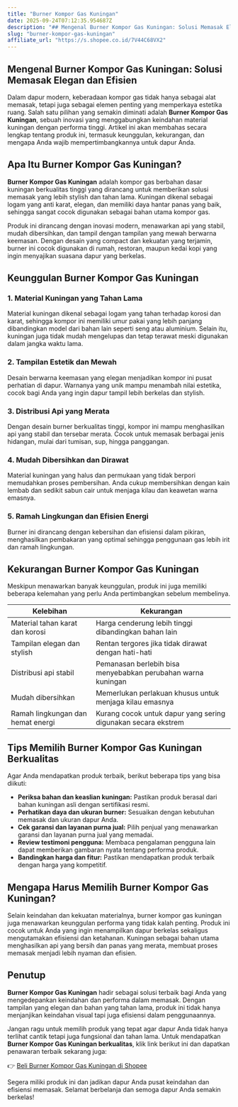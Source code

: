 ```yaml
---
title: "Burner Kompor Gas Kuningan"
date: 2025-09-24T07:12:35.954687Z
description: "## Mengenal Burner Kompor Gas Kuningan: Solusi Memasak Elegan dan Efisien..."
slug: "burner-kompor-gas-kuningan"
affiliate_url: "https://s.shopee.co.id/7V44C68VX2"
---
```

## Mengenal Burner Kompor Gas Kuningan: Solusi Memasak Elegan dan Efisien

Dalam dapur modern, keberadaan kompor gas tidak hanya sebagai alat memasak, tetapi juga sebagai elemen penting yang memperkaya estetika ruang. Salah satu pilihan yang semakin diminati adalah **Burner Kompor Gas Kuningan**, sebuah inovasi yang menggabungkan keindahan material kuningan dengan performa tinggi. Artikel ini akan membahas secara lengkap tentang produk ini, termasuk keunggulan, kekurangan, dan mengapa Anda wajib mempertimbangkannya untuk dapur Anda.

## Apa Itu Burner Kompor Gas Kuningan?

**Burner Kompor Gas Kuningan** adalah kompor gas berbahan dasar kuningan berkualitas tinggi yang dirancang untuk memberikan solusi memasak yang lebih stylish dan tahan lama. Kuningan dikenal sebagai logam yang anti karat, elegan, dan memiliki daya hantar panas yang baik, sehingga sangat cocok digunakan sebagai bahan utama kompor gas.

Produk ini dirancang dengan inovasi modern, menawarkan api yang stabil, mudah dibersihkan, dan tampil dengan tampilan yang mewah berwarna keemasan. Dengan desain yang compact dan kekuatan yang terjamin, burner ini cocok digunakan di rumah, restoran, maupun kedai kopi yang ingin menyajikan suasana dapur yang berkelas.

## Keunggulan Burner Kompor Gas Kuningan

### 1. Material Kuningan yang Tahan Lama

Material kuningan dikenal sebagai logam yang tahan terhadap korosi dan karat, sehingga kompor ini memiliki umur pakai yang lebih panjang dibandingkan model dari bahan lain seperti seng atau aluminium. Selain itu, kuningan juga tidak mudah mengelupas dan tetap terawat meski digunakan dalam jangka waktu lama.

### 2. Tampilan Estetik dan Mewah

Desain berwarna keemasan yang elegan menjadikan kompor ini pusat perhatian di dapur. Warnanya yang unik mampu menambah nilai estetika, cocok bagi Anda yang ingin dapur tampil lebih berkelas dan stylish.

### 3. Distribusi Api yang Merata

Dengan desain burner berkualitas tinggi, kompor ini mampu menghasilkan api yang stabil dan tersebar merata. Cocok untuk memasak berbagai jenis hidangan, mulai dari tumisan, sup, hingga panggangan.

### 4. Mudah Dibersihkan dan Dirawat

Material kuningan yang halus dan permukaan yang tidak berpori memudahkan proses pembersihan. Anda cukup membersihkan dengan kain lembab dan sedikit sabun cair untuk menjaga kilau dan keawetan warna emasnya.

### 5. Ramah Lingkungan dan Efisien Energi

Burner ini dirancang dengan kebersihan dan efisiensi dalam pikiran, menghasilkan pembakaran yang optimal sehingga penggunaan gas lebih irit dan ramah lingkungan.

## Kekurangan Burner Kompor Gas Kuningan

Meskipun menawarkan banyak keunggulan, produk ini juga memiliki beberapa kelemahan yang perlu Anda pertimbangkan sebelum membelinya.

| Kelebihan | Kekurangan |
| --- | --- |
| Material tahan karat dan korosi | Harga cenderung lebih tinggi dibandingkan bahan lain |
| Tampilan elegan dan stylish | Rentan tergores jika tidak dirawat dengan hati-hati |
| Distribusi api stabil | Pemanasan berlebih bisa menyebabkan perubahan warna kuningan |
| Mudah dibersihkan | Memerlukan perlakuan khusus untuk menjaga kilau emasnya |
| Ramah lingkungan dan hemat energi | Kurang cocok untuk dapur yang sering digunakan secara ekstrem |

## Tips Memilih Burner Kompor Gas Kuningan Berkualitas

Agar Anda mendapatkan produk terbaik, berikut beberapa tips yang bisa diikuti:

- **Periksa bahan dan keaslian kuningan:** Pastikan produk berasal dari bahan kuningan asli dengan sertifikasi resmi.
- **Perhatikan daya dan ukuran burner:** Sesuaikan dengan kebutuhan memasak dan ukuran dapur Anda.
- **Cek garansi dan layanan purna jual:** Pilih penjual yang menawarkan garansi dan layanan purna jual yang memadai.
- **Review testimoni pengguna:** Membaca pengalaman pengguna lain dapat memberikan gambaran nyata tentang performa produk.
- **Bandingkan harga dan fitur:** Pastikan mendapatkan produk terbaik dengan harga yang kompetitif.

## Mengapa Harus Memilih Burner Kompor Gas Kuningan?

Selain keindahan dan kekuatan materialnya, burner kompor gas kuningan juga menawarkan keunggulan performa yang tidak kalah penting. Produk ini cocok untuk Anda yang ingin menampilkan dapur berkelas sekaligus mengutamakan efisiensi dan ketahanan. Kuningan sebagai bahan utama menghasilkan api yang bersih dan panas yang merata, membuat proses memasak menjadi lebih nyaman dan efisien.

## Penutup

**Burner Kompor Gas Kuningan** hadir sebagai solusi terbaik bagi Anda yang mengedepankan keindahan dan performa dalam memasak. Dengan tampilan yang elegan dan bahan yang tahan lama, produk ini tidak hanya menjanjikan keindahan visual tapi juga efisiensi dalam penggunaannya.

Jangan ragu untuk memilih produk yang tepat agar dapur Anda tidak hanya terlihat cantik tetapi juga fungsional dan tahan lama. Untuk mendapatkan **Burner Kompor Gas Kuningan berkualitas**, klik link berikut ini dan dapatkan penawaran terbaik sekarang juga:

👉 [Beli Burner Kompor Gas Kuningan di Shopee](https://s.shopee.co.id/7V44C68VX2)

Segera miliki produk ini dan jadikan dapur Anda pusat keindahan dan efisiensi memasak. Selamat berbelanja dan semoga dapur Anda semakin berkelas!